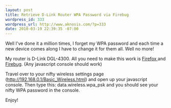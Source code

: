 ```yaml
--- 
layout: post
title: Retrieve D-Link Router WPA Password via Firebug
wordpress_id: 333
wordpress_url: http://www.aknosis.com/?p=333
date: 2010-03-19 22:39:35 -07:00
---
```

Well I've done it a million times, I forget my WPA password and each time a new device comes along I have to change it for them all. Well no more!

<!--more-->

My router is D-Link DGL-4300. All you need to make this work is <a href="http://getfirefox.com">Firefox </a>and <a href="http://getfirebug.com/">Firebug</a>. (Any javascript console should work)

Travel over to your nifty wireless settings page (http://192.168.0.1/Basic_Wireless.html) and open up your javascript console. Then type this: data.wireless.wpa_psk and you should see your nifty WPA password in the console.

Enjoy!
